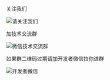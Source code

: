
关注我们 

![请关注我们](https://images.gitee.com/uploads/images/2020/0825/172059_4959822b_2012975.png "屏幕截图.png")


加技术交流群

![微信技术交流群](https://images.gitee.com/uploads/images/2020/0825/173218_34346bc9_2012975.png "屏幕截图.png")

如果群二维码过期请加开发者微信拉你进群

![开发者微信](https://images.gitee.com/uploads/images/2020/0825/172016_e4d77fa4_2012975.png "屏幕截图.png")




